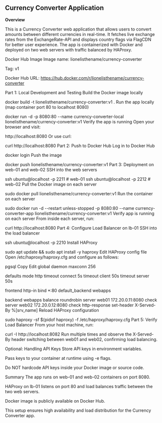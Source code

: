 ## Currency Converter Application

**Overview**

This is a Currency Converter web application that allows users to convert amounts between different currencies in real-time. It fetches live exchange rates from the ExchangeRate-API and displays country flags via FlagCDN for better user experience. The app is containerized with Docker and deployed on two web servers with traffic balanced by HAProxy.


Docker Hub Image
Image name: lionelisthename/currency-converter

Tag: v1

Docker Hub URL: https://hub.docker.com/r/lionelisthename/currency-converter

Part 1: Local Development and Testing
Build the Docker image locally

docker build -t lionelisthename/currency-converter:v1 .
Run the app locally (map container port 80 to localhost 8080)

docker run -d -p 8080:80 --name currency-converter-local lionelisthename/currency-converter:v1
Verify the app is running
Open your browser and visit:



http://localhost:8080
Or use curl:


curl http://localhost:8080
Part 2: Push to Docker Hub
Log in to Docker Hub

docker login
Push the image

docker push lionelisthename/currency-converter:v1
Part 3: Deployment on web-01 and web-02
SSH into the web servers

ssh ubuntu@localhost -p 2211  # web-01
ssh ubuntu@localhost -p 2212  # web-02
Pull the Docker image on each server

sudo docker pull lionelisthename/currency-converter:v1
Run the container on each server

sudo docker run -d --restart unless-stopped -p 8080:80 --name currency-converter-app lionelisthename/currency-converter:v1
Verify app is running on each server
From inside each server, run:


curl http://localhost:8080
Part 4: Configure Load Balancer on lb-01
SSH into the load balancer

ssh ubuntu@localhost -p 2210
Install HAProxy

sudo apt update && sudo apt install -y haproxy
Edit HAProxy config file
Open /etc/haproxy/haproxy.cfg and configure as follows:

pgsql
Copy
Edit
global
    daemon
    maxconn 256

defaults
    mode http
    timeout connect 5s
    timeout client  50s
    timeout server  50s

frontend http-in
    bind *:80
    default_backend webapps

backend webapps
    balance roundrobin
    server web01 172.20.0.11:8080 check
    server web02 172.20.0.12:8080 check
    http-response set-header X-Served-By %[srv_name]
Reload HAProxy configuration

sudo haproxy -sf $(pidof haproxy) -f /etc/haproxy/haproxy.cfg
Part 5: Verify Load Balancer
From your host machine, run:


curl -I http://localhost:8082
Run multiple times and observe the X-Served-By header switching between web01 and web02, confirming load balancing.

Optional: Handling API Keys
Store API keys in environment variables.

Pass keys to your container at runtime using -e flags.

Do NOT hardcode API keys inside your Docker image or source code.

Summary
The app runs on web-01 and web-02 containers on port 8080.

HAProxy on lb-01 listens on port 80 and load balances traffic between the two web servers.

Docker image is publicly available on Docker Hub.

This setup ensures high availability and load distribution for the Currency Converter app.
